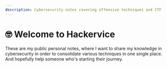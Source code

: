 ```yaml
---
description: Cybersecurity notes covering offensive techniques and CTF walkthrough
---
```


# 🤓 Welcome to Hackervice

These are my public personal notes, where I want to share my knowledge in cybersecurity in order to consolidate various techniques in one single place. And hopefully help someone who's starting their journey.
